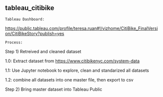 ## tableau_citibike
```
Tableau Dashboard: 
```
https://public.tableau.com/profile/teresa.ruan#!/vizhome/CitiBike_FinalVersion/CitiBikeStory?publish=yes

```
Process:
```
Step 1) Retreived and cleaned dataset

1.0: Extract dataset from https://www.citibikenyc.com/system-data

1.1: Use Jupyter notebook to explore, clean and standarized all datasets

1.2: combine all datasets into one master file, then export to csv


Step 2) Bring master dataset into Tableau Public
